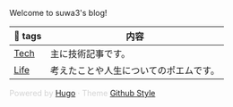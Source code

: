 Welcome to suwa3's blog!

| 🔖 tags | 内容 |
|---|---|
| [Tech](https://suwa3.netlify.app/tags/tech/) | 主に技術記事です。|
| [Life](https://suwa3.netlify.app/tags/life/) | 考えたことや人生についてのポエムです。|
  
<font color="#d3d3d3">Powered by [Hugo️️️](https://gohugo.io/) · Theme️ [Github Style](https://github.com/MeiK2333/github-style/)</font>
